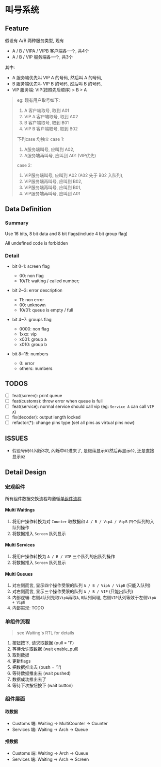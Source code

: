# 叫号系统

## Feature

假设有 A/B 两种服务类型, 现有
- A / B / VIPA / VIPB 客户端各一个, 共4个
- A / B / VIP 服务端各一个, 共3个

其中: 
- A 服务端优先叫 VIP A 的号码, 然后叫 A 的号码,
- B 服务端优先叫 VIP B 的号码, 然后叫 B 的号码,
- VIP 服务端: VIP(按照先后顺序) > B > A

> eg:
> 现有用户取号如下: 
> 1. A 客户端取号, 取到 A01
> 2. VIP A 客户端取号, 取到 A02
> 3. B 客户端取号, 取到 B01
> 4. VIP B 客户端取号, 取到 B02
> 
> 下列case 均独立
> case 1: 
> 1. A服务端叫号, 应叫到 A02,
> 2. A服务端再叫号, 应叫到 A01 (VIP优先)
> 
> case 2:
> 1. VIP服务端叫号, 应叫到 A02  (A02 先于 B02 入队列),
> 2. VIP服务端再叫号, 应叫到 B02, 
> 3. VIP服务端再叫号, 应叫到 B01,
> 4. VIP服务端再叫号, 应叫到 A01

## Data Definition

### Summary

Use 16 bits, 8 bit data and 8 bit flags(include 4 bit group flag)

All undefined code is forbidden

### Detail

- bit 0-1: screen flag
  - 00: non flag
  - 10/11: waiting / called number;

- bit 2~3: error description
  - 11: non error
  - 00: unknown
  - 10/01: queue is empty / full

- bit 4~7: groups flag
  - 0000: non flag
  - 1xxx: vip
  - x001: group a
  - x010: group b

- bit 8~15: numbers
  - 0: error
  - others: numbers

## TODOS

- [ ] feat(screen): print queue
- [ ] feat(customs): throw error when queue is full
- [ ] feat(service): normal service should call vip (eg: `Service A` can call `VIP A`) 
- [ ] fix(decoder): output length locked
- [ ] refactor(*): change pins type (set all pins as virtual pins now)

## ISSUES

- 假设号码`01`闪烁3次, 闪烁中`02`进来了, 是继续显示`01`然后再显示`02`, 还是直接显示`02`

## Detail Design

### 宏观组件

所有组件数据交换流程均遵循[单组件流程](#单组件流程)

#### Multi Waitings

1. 将用户操作转换为对 `Counter` 取数据和 `A / B / VipA / VipB` 四个队列的入队列操作
2. 将数据推入 `Screen` 队列显示

#### Multi Services

1. 将用户操作转换为 `A / B / VIP` 三个队列的出队列操作
2. 将数据推入 `Screen` 队列显示

#### Multi Queues

1. 对左侧而言, 显示四个操作受限的队列 `A / B / VipA / VipB` (只能入队列)
2. 对右侧而言, 显示三个操作受限的队列 `A / B / VIP` (只能出队列)
3. 内部逻辑: 右侧`A`队列先取`VipA`再取`A`, `B`队列同理, 右侧`VIP`队列等效于左侧`VipA + VipB`
4. 内部实现: TODO

### 单组件流程

> see Waiting's RTL for details

1. 按钮按下, 请求取数据 (pull = '1')
2. 等待允许取数据 (wait enable_pull)
3. 取到数据 
4. 更新flags
5. 把数据推出去 (push = '1')
6. 等待数据推出去 (wait pushed)
7. 数据成功推出去了 
8. 等待下次按钮按下 (wait button)

### 组件层面

#### 取数据

- Customs 端: Waiting -> MultiCounter -> Counter
- Services 端: Waiting -> Arch -> Queue

#### 推数据

- Customs 端: Waiting -> Arch -> Queue
- Services 端: Waiting -> Arch -> Screen
